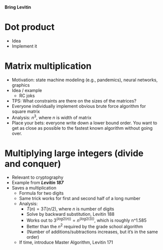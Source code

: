 **Bring Levitin**

# Dot product
* Idea
* Implement it

# Matrix multiplication
* Motivation: state machine modeling (e.g., pandemics), neural networks, graphics
* Idea / example
  * RC joks
* TPS: What constraints are there on the sizes of the matrices?
* Everyone individually implement obvious brute force algorithm for square matrix
* Analysis: $n^3$, where $n$ is width of matrix
* Place your bets: everyone write down a lower bound order. You want to get as close as possible to the fastest known algorithm without going over.

# Multiplying large integers (divide and conquer)
* Relevant to cryptography
* Example from ***Levitin 187***
* Saves a multiplication
  * Formula for two digits
  * Same trick works for first and second half of a long number
  * Analysis:
    * $T(n) = 3T(n/2)$, where $n$ is number of digits
    * Solve by backward substitution, Levitin 188
    * Works out to $3^(log2(n)) = n^(log2(3))$, which is roughly n^1.585
    * Better than the $n^2$ required by the grade school algorithm
    * (Number of additions/subtractions increases, but it’s in the same order)
  * If time, introduce Master Algorithm, Levitin 171
